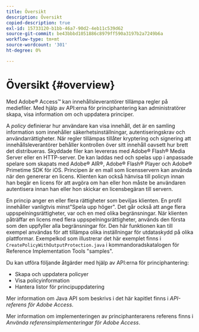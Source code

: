 ```yaml
---
title: Översikt
description: Översikt
copied-description: true
exl-id: 15733120-b1bb-46a7-90d2-4eb11c539d62
source-git-commit: be43bbbd1051886c8979ff590a3197b2a7249b6a
workflow-type: tm+mt
source-wordcount: '301'
ht-degree: 0%

---
```


# Översikt  {#overview}

Med Adobe® Access™ kan innehållsleverantörer tillämpa regler på mediefiler. Med hjälp av API:erna för principhantering kan administratörer skapa, visa information om och uppdatera principer.

A *policy* definierar hur användare kan visa innehåll, det är en samling information som innehåller säkerhetsinställningar, autentiseringskrav och användarrättigheter. När regler tillämpas tillåter kryptering och signering att innehållsleverantörer behåller kontrollen över sitt innehåll oavsett hur brett det distribueras. Skyddade filer kan levereras med Adobe® Flash® Media Server eller en HTTP-server. De kan laddas ned och spelas upp i anpassade spelare som skapats med Adobe® AIR®, Adobe® Flash® Player och Adobe® Primetime SDK för iOS. Principen är en mall som licensservern kan använda när den genererar en licens. Klienten kan också hänvisa till policyn innan han begär en licens för att avgöra om han eller hon måste be användaren autentisera innan han eller hon skickar en licensbegäran till servern.

En princip anger en eller flera rättigheter som beviljas klienten. En profil innehåller vanligtvis minst&quot;Spela upp höger&quot;. Det går också att ange flera uppspelningsrättigheter, var och en med olika begränsningar. När klienten påträffar en licens med flera uppspelningsrättigheter, används den första som den uppfyller alla begränsningar för. Den här funktionen kan till exempel användas för att tillämpa olika inställningar för utdataskydd på olika plattformar. Exempelkod som illustrerar det här exemplet finns i `CreatePolicyWithOutputProtection.java` i kommandoradskatalogen för Reference Implementation Tools &quot;samples&quot;.

Du kan utföra följande åtgärder med hjälp av API:erna för principhantering:

* Skapa och uppdatera policyer
* Visa policyinformation
* Hantera listor för principuppdatering

Mer information om Java API som beskrivs i det här kapitlet finns i *API-referens för Adobe Access*.

Mer information om implementeringen av principhanterarens referens finns i *Använda referensimplementeringar för Adobe Access*.
